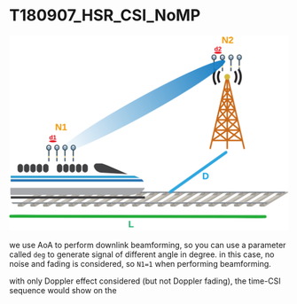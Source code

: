 # T180907_HSR_CSI_NoMP

![](img/hsr.svg)

we use AoA to perform downlink beamforming, so you can use a parameter called `deg` to generate signal of different angle in degree. in this case, no noise and fading is considered, so `N1=1` when performing  beamforming.

with only Doppler effect considered (but not Doppler fading), the time-CSI sequence would show on the 